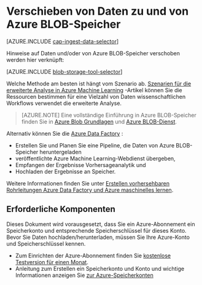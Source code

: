 <properties
    pageTitle="Verschieben von Daten zu und von Azure BLOB-Speicher | Microsoft Azure"
    description="Verschieben von Daten zu und von Azure BLOB-Speicher"
    services="machine-learning,storage"
    documentationCenter=""
    authors="bradsev"
    manager="jhubbard"
    editor="cgronlun" />

<tags
    ms.service="machine-learning"
    ms.workload="data-services"
    ms.tgt_pltfrm="na"
    ms.devlang="na"
    ms.topic="article"
    ms.date="09/14/2016"
    ms.author="bradsev;sachouks" />

# <a name="move-data-to-and-from-azure-blob-storage"></a>Verschieben von Daten zu und von Azure BLOB-Speicher

[AZURE.INCLUDE [cap-ingest-data-selector](../../includes/cap-ingest-data-selector.md)]

Hinweise auf Daten und/oder von Azure BLOB-Speicher verschoben werden hier verknüpft:

[AZURE.INCLUDE [blob-storage-tool-selector](../../includes/machine-learning-blob-storage-tool-selector.md)]
 
Welche Methode am besten ist hängt vom Szenario ab. [Szenarien für die erweiterte Analyse in Azure Machine Learning](machine-learning-data-science-plan-sample-scenarios.md) -Artikel können Sie die Ressourcen bestimmen für eine Vielzahl von Daten wissenschaftlichen Workflows verwendet die erweiterte Analyse.

> [AZURE.NOTE] Eine vollständige Einführung in Azure BLOB-Speicher finden Sie in [Azure Blob Grundlagen](../storage/storage-dotnet-how-to-use-blobs.md) und [Azure BLOB-Dienst](https://msdn.microsoft.com/library/azure/dd179376.aspx).

Alternativ können Sie die [Azure Data Factory](https://azure.microsoft.com/services/data-factory/) : 

- Erstellen Sie und Planen Sie eine Pipeline, die Daten von Azure BLOB-Speicher heruntergeladen 
- veröffentlichte Azure Machine Learning-Webdienst übergeben, 
- Empfangen der Ergebnisse Vorhersageanalytik und 
- Hochladen der Ergebnisse an Speicher. 

Weitere Informationen finden Sie unter [Erstellen vorhersehbaren Rohrleitungen Azure Data Factory und Azure maschinelles lernen](../data-factory/data-factory-azure-ml-batch-execution-activity.md).

## <a name="prerequisites"></a>Erforderliche Komponenten

Dieses Dokument wird vorausgesetzt, dass Sie ein Azure-Abonnement ein Speicherkonto und entsprechende Speicherschlüssel für dieses Konto. Bevor Sie Daten hochladen/herunterladen, müssen Sie Ihre Azure-Konto und Speicherschlüssel kennen.

- Zum Einrichten der Azure-Abonnement finden Sie [kostenlose Testversion für einen Monat](https://azure.microsoft.com/pricing/free-trial/).
- Anleitung zum Erstellen ein Speicherkonto und Konto und wichtige Informationen anzeigen Sie [zur Azure-Speicherkonten](../storage/storage-create-storage-account.md)
